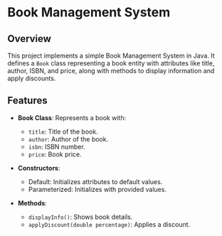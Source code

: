 # Book Management System

## Overview

This project implements a simple Book Management System in Java. It defines a `Book` class representing a book entity with attributes like title, author, ISBN, and price, along with methods to display information and apply discounts.

## Features

- **Book Class**: Represents a book with:
  - `title`: Title of the book.
  - `author`: Author of the book.
  - `isbn`: ISBN number.
  - `price`: Book price.

- **Constructors**:
  - Default: Initializes attributes to default values.
  - Parameterized: Initializes with provided values.

- **Methods**:
  - `displayInfo()`: Shows book details.
  - `applyDiscount(double percentage)`: Applies a discount.
